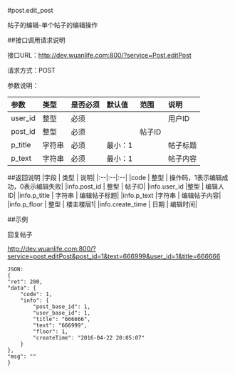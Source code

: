 #post.edit_post

帖子的编辑-单个帖子的编辑操作

##接口调用请求说明

接口URL：http://dev.wuanlife.com:800/?service=Post.editPost

请求方式：POST

参数说明：

|参数    |类型  |是否必须    |默认值    |范围             |说明|
|:--|:--|:--|:--|:--|:--|
|user_id    |整型    |必须 ||                               |用户ID|
|post_id    | 整型   | 必须                                ||帖子ID|
|p_title       |字符串 | 必须        |        最小：1   |     |帖子标题|
|p_text       | 字符串 | 必须  |              最小：1   ||     帖子内容|

##返回说明
|字段    |        类型   |      说明|
|:--|:--|:--|
|code    |            整型      |  操作码，1表示编辑成功，0表示编辑失败|
|info.post_id |  整型      |  帖子ID|
|info.user_id   |整型     |   编辑人ID|
|info.p_title         | 字符串   |   编辑帖子标题|
|info.p_text           |字符串    |  编辑帖子内容|
|info.p_floor       |   整型      |  楼主楼层1|
|info.create_time    | 日期   |     编辑时间|

##示例

回复帖子

http://dev.wuanlife.com:800/?service=post.editPost&post_id=1&text=666999&user_id=1&title=666666

    JSON:
    {
    "ret": 200,
    "data": {
        "code": 1,
        "info": {
            "post_base_id": 1,
            "user_base_id": 1,
            "title": "666666",
            "text": "666999",
            "floor": 1,
            "createTime": "2016-04-22 20:05:07"
        }
    },
    "msg": ""
    }
